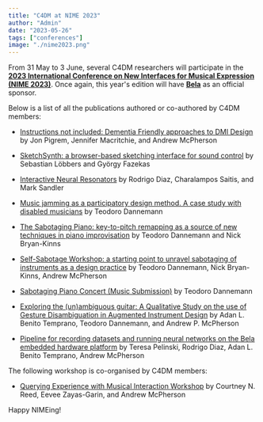 ```yaml
---
title: "C4DM at NIME 2023"
author: "Admin"
date: "2023-05-26"
tags: ["conferences"]
image: "./nime2023.png"
---
```



From 31 May to 3 June, several C4DM researchers will participate in the <b>[2023 International Conference on New Interfaces for Musical Expression (NIME 2023)](http://nime2023.org/)</b>. Once again, this year's edition will have <b>[Bela](https://bela.io/)</b> as an official sponsor.

Below is a list of all the publications authored or co-authored by C4DM members:

* [Instructions not included: Dementia Friendly approaches to DMI Design]() by Jon Pigrem, Jennifer Macritchie, and Andrew McPherson

* [SketchSynth: a browser-based sketching interface for sound control](https://sebastianlobbers.com/static/9324af8a968715544e88586037601b98/SketchSynth_Lobbers_NIME.pdf) by Sebastian Löbbers and György Fazekas

* [Interactive Neural Resonators](https://arxiv.org/abs/2305.14867) by Rodrigo Diaz, Charalampos Saitis, and Mark Sandler

* [Music jamming as a participatory design method. A case study with disabled musicians](https://teodannemann.files.wordpress.com/2023/05/nime2023_disability-2.pdf) by Teodoro Dannemann 

* [The Sabotaging Piano: key-to-pitch remapping as a source of new techniques in piano improvisation](https://teodannemann.files.wordpress.com/2023/05/nime2023_wip-5.pdf) by Teodoro Dannemann and Nick Bryan-Kinns

* [Self-Sabotage Workshop: a starting point to unravel sabotaging of instruments as a design practice](https://teodannemann.files.wordpress.com/2023/05/nime2023_final-4.pdf) by Teodoro Dannemann, Nick Bryan-Kinns, Andrew McPherson

* [Sabotaging Piano Concert (Music Submission)](https://teodannemann.files.wordpress.com/2023/05/nime2023_music-1.pdf) by Teodoro Dannemann

* [Exploring the (un)ambiguous guitar: A Qualitative Study on the use of Gesture Disambiguation in Augmented Instrument Design]() by Adan L. Benito Temprano, Teodoro Dannemann, and Andrew P. McPherson

* [Pipeline for recording datasets and running neural networks on the Bela embedded hardware platform](https://www.teresapelinski.com/documents/2023-nime-cr-pipeline-nn-bela-v3.pdf) by Teresa Pelinski, Rodrigo Diaz,  Adan L. Benito Temprano, Andrew McPherson

The following workshop is co-organised by C4DM members:

* [Querying Experience with Musical Interaction Workshop](https://qe4nime.github.io/) by Courtney N. Reed, Eevee Zayas-Garin, and Andrew McPherson

Happy NIMEing!
